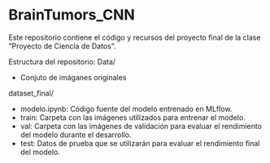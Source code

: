 # BrainTumors_CNN
Este repositorio contiene el código y recursos del proyecto final de la clase "Proyecto de Ciencia de Datos".


Estructura del repositorio:
Data/
- Conjuto de imáganes originales

dataset_final/
- modelo.ipynb: Código fuente del modelo entrenado en MLflow.
- train: Carpeta con las imágenes utilizados para entrenar el modelo.
- val: Carpeta con las imágenes de validación para evaluar el rendimiento del modelo durante el desarrollo.
- test: Datos de prueba que se utilizarán para evaluar el rendimiento final del modelo.

